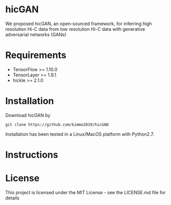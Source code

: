 # hicGAN
We proposed hicGAN, an open-sourced framework, for inferring high resolution Hi-C data from low resolution Hi-C data with generative adversarial networks (GANs)



# Requirements
- TensorFlow >= 1.10.0
- TensorLayer >= 1.9.1
- hickle >= 2.1.0

# Installation
Download hicGAN by
```shell
git clone https://github.com/kimmo1019/hicGAN
```
Installation has been tested in a Linux/MacOS platform with Python2.7.

# Instructions



# License
This project is licensed under the MIT License - see the LICENSE.md file for details
